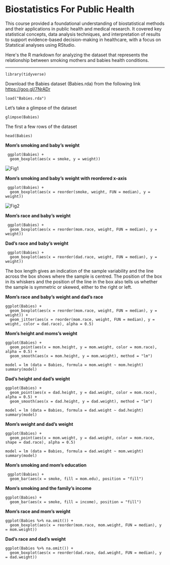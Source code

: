 # Biostatistics For Public Health 

This course provided a foundational understanding of biostatistical methods and their applications in public health and medical research. It covered key statistical concepts, data analysis techniques, and interpretation of results to support evidence-based decision-making in healthcare, with a focus on Statstical analyses using RStudio.

Here's the R markdown for analyzing the dataset that represents the relationship between smoking mothers and babies health conditions.

---


```{r}
library(tidyverse) 
```

Download the Babies dataset (Babies.rda) from the following link https://goo.gl/7NrADr
```{r}
load("Babies.rda")
```
Let’s take a glimpse of the dataset
```{r}
glimpse(Babies)
```

The first a few rows of the dataset
```{r}
head(Babies)
```

**Mom’s smoking and baby’s weight** 
```{r}
 ggplot(Babies) +
  geom_boxplot(aes(x = smoke, y = weight))
```

![Fig1](https://github.com/user-attachments/assets/86e3c0c1-9076-455e-953a-450bdc437b10)


**Mom’s smoking and baby’s weight with reordered x-axis**
```{r}
 ggplot(Babies) +
  geom_boxplot(aes(x = reorder(smoke, weight, FUN = median), y = weight))
```

![Fig2](https://github.com/user-attachments/assets/661e3fda-9bdc-4235-beee-10a6587ca384)


**Mom’s race and baby’s weight**

```{r}
 ggplot(Babies) +
  geom_boxplot(aes(x = reorder(mom.race, weight, FUN = median), y = weight))
```

**Dad’s race and baby’s weight**

```{r}
 ggplot(Babies) +
  geom_boxplot(aes(x = reorder(dad.race, weight, FUN = median), y = weight))
```

The box length gives an indication of the sample variability and the line across the box shows where the sample is centred. The position of the box in its whiskers and the position of the line in the box also tells us whether the sample is symmetric or skewed, either to the right or left.

**Mom’s race and baby’s weight and dad’s race**
```{r}
ggplot(Babies) +
  geom_boxplot(aes(x = reorder(mom.race, weight, FUN = median), y = weight)) +
  geom_jitter(aes(x = reorder(mom.race, weight, FUN = median), y = weight, color = dad.race), alpha = 0.5)
```

**Mom’s height and moms’s weight**
```{r}
ggplot(Babies) +
  geom_point(aes(x = mom.height, y = mom.weight, color = mom.race), alpha = 0.5) +
  geom_smooth(aes(x = mom.height, y = mom.weight), method = "lm")

```

```{r}
model = lm (data = Babies, formula = mom.weight ~ mom.height)
summary(model)
```

**Dad’s height and dad’s weight**
```{r}
ggplot(Babies) +
  geom_point(aes(x = dad.height, y = dad.weight, color = mom.race), alpha = 0.5) +
  geom_smooth(aes(x = dad.height, y = dad.weight), method = "lm")
```

```{r}
model = lm (data = Babies, formula = dad.weight ~ dad.height)
summary(model)
```

**Mom’s weight and dad’s weight**
```{r}
ggplot(Babies) +
  geom_point(aes(x = mom.weight, y = dad.weight, color = mom.race, shape = dad.race), alpha = 0.5)
```

```{r}
model = lm (data = Babies, formula = dad.weight ~ mom.weight)
summary(model)
```

**Mom’s smoking and mom’s education**
```{r}
 ggplot(Babies) +
  geom_bar(aes(x = smoke, fill = mom.edu), position = "fill")
```

**Mom’s smoking and the family’s income**
```{r}
ggplot(Babies) +
  geom_bar(aes(x = smoke, fill = income), position = "fill")
```

**Mom’s race and mom’s weight**
```{r}
ggplot(Babies %>% na.omit()) +
  geom_boxplot(aes(x = reorder(mom.race, mom.weight, FUN = median), y = mom.weight))
```

**Dad’s race and dad’s weight**
```{r}
ggplot(Babies %>% na.omit()) +
  geom_boxplot(aes(x = reorder(dad.race, dad.weight, FUN = median), y = dad.weight))
```
